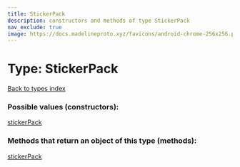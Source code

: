 ```yaml
---
title: StickerPack
description: constructors and methods of type StickerPack
nav_exclude: true
image: https://docs.madelineproto.xyz/favicons/android-chrome-256x256.png
---
```

# Type: StickerPack
[Back to types index](index.html)



### Possible values (constructors):

[stickerPack](/API_docs/constructors/stickerPack.html)  



### Methods that return an object of this type (methods):



[stickerPack](/API_docs/constructors/stickerPack.html)  

